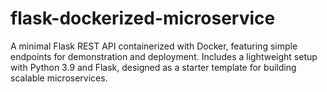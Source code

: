 # flask-dockerized-microservice
A minimal Flask REST API containerized with Docker, featuring simple endpoints for demonstration and deployment. Includes a lightweight setup with Python 3.9 and Flask, designed as a starter template for building scalable microservices.
